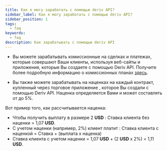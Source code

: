 ```yaml
---
title: Как я могу заработать с помощью deriv API?
sidebar_label: Как я могу заработать с помощью deriv API?
sidebar_position: 1
tags:
  - faq
keywords:
  - faq
description: Как зарабатывать с помощью deriv API
---
```


- Вы можете зарабатывать комиссионные на сделках и платежах, которые совершают Ваши клиенты, используя
  веб-сайты и приложения, которые Вы создаете с помощью Deriv API. Получите более подробную информацию о комиссионных планах
  [здесь](https://deriv.com/partners/affiliate-ib).

- Вы также можете зарабатывать на наценках на каждый контракт, купленный через торговое приложение
  , которое Вы создали с помощью Deriv API. Наценка определяется Вами и может составлять от
  до 5%.

Вот пример того, как рассчитывается наценка:

- Чтобы получить выплату в размере 2 **USD** : Ставка клиента без наценки = 1,07 **USD**.
- С учетом наценки (например, 2%) клиент платит : Ставка клиента с наценкой =
  Ставка + (выплата x наценка)
- Ставка клиента с учетом наценки = 1,07 **USD** + (2 **USD** x 2%) = 1,11 **USD**.
